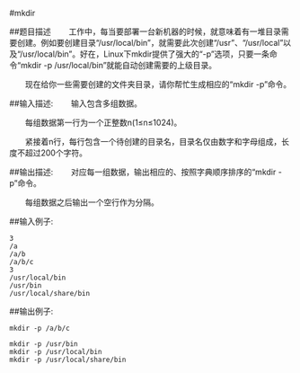 #mkdir

##题目描述
　　工作中，每当要部署一台新机器的时候，就意味着有一堆目录需要创建。例如要创建目录“/usr/local/bin”，就需要此次创建“/usr”、“/usr/local”以及“/usr/local/bin”。好在，Linux下mkdir提供了强大的“-p”选项，只要一条命令“mkdir -p /usr/local/bin”就能自动创建需要的上级目录。

　　现在给你一些需要创建的文件夹目录，请你帮忙生成相应的“mkdir -p”命令。

##输入描述:
　　输入包含多组数据。

　　每组数据第一行为一个正整数n(1≤n≤1024)。

　　紧接着n行，每行包含一个待创建的目录名，目录名仅由数字和字母组成，长度不超过200个字符。


##输出描述:
　　对应每一组数据，输出相应的、按照字典顺序排序的“mkdir -p”命令。

　　每组数据之后输出一个空行作为分隔。

##输入例子:
```
3
/a
/a/b
/a/b/c
3
/usr/local/bin
/usr/bin
/usr/local/share/bin
```

##输出例子:
```
mkdir -p /a/b/c

mkdir -p /usr/bin
mkdir -p /usr/local/bin
mkdir -p /usr/local/share/bin
```